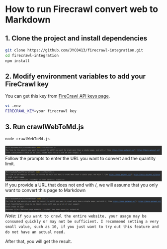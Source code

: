 # How to run Firecrawl convert web to Markdown

## 1. Clone the project and install dependencies

```bash
git clone https://github.com/JYC0413/firecrawl-integration.git
cd firecrawl-integration
npm install
```

## 2. Modify environment variables to add your FireCrawl key
You can get this key from [FireCrawl API keys page](https://www.firecrawl.dev/app/api-keys).

```bash
vi .env
FIRECRAWL_KEY=your firecrawl key
```

## 3. Run crawlWebToMd.js

```bash
node crawlWebToMd.js
```
![img.png](public/crawlAllWeb.png)
Follow the prompts to enter the URL you want to convert and the quantity limit.

![img_1.png](public/scrapeSingleWeb.png)
If you provide a URL that does not end with /, we will assume that you only want to convert this page to Markdown

![img.png](public/noLimit.png)
_Note:_ `If you want to crawl the entire website, your usage may be consumed quickly or may not be sufficient. I recommend setting a very small value, such as 10, if you just want to try out this feature and do not have an actual need.`

After that, you will get the result.